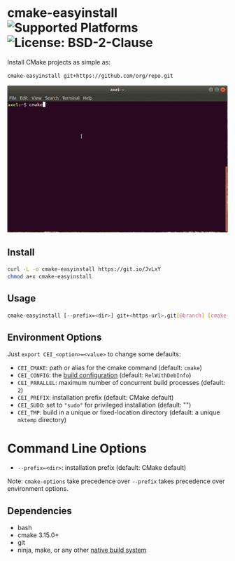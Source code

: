# cmake-easyinstall ![Supported Platforms](https://img.shields.io/badge/platforms-linux%20|%20osx%20|%20windows-blue.svg) ![License: BSD-2-Clause](https://img.shields.io/github/license/ax3l/cmake-easyinstall)

Install CMake projects as simple as:
```sh
cmake-easyinstall git+https://github.com/org/repo.git
```

![cmake-easyinstall demo](cmake_easyinstall_opt.gif)

## Install

```sh
curl -L -o cmake-easyinstall https://git.io/JvLxY
chmod a+x cmake-easyinstall
```

## Usage

```sh
cmake-easyinstall [--prefix=<dir>] git+<https-url>.git[@branch] [cmake-options]
```

## Environment Options

Just `export CEI_<option>=<value>` to change some defaults:

- `CEI_CMAKE`: path or alias for the cmake command (default: `cmake`)
- `CEI_CONFIG`: the [build configuration](https://cmake.org/cmake/help/v3.16/manual/cmake.1.html#build-tool-mode) (default: `RelWithDebInfo`)
- `CEI_PARALLEL`: maximum number of concurrent build processes (default: `2`)
- `CEI_PREFIX`: installation prefix (default: CMake default)
- `CEI_SUDO`: set to `"sudo"` for privileged installation (default: "")
- `CEI_TMP`: build in a unique or fixed-location directory (default: a unique `mktemp` directory)

# Command Line Options

- `--prefix=<dir>`: installation prefix (default: CMake default)

Note: `cmake-options` take precedence over `--prefix` takes precedence over environment options.

## Dependencies

- bash
- cmake 3.15.0+
- git
- ninja, make, or any other [native build system](https://cmake.org/cmake/help/v3.16/manual/cmake-generators.7.html)
